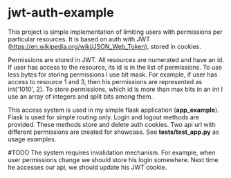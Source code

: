 # jwt-auth-example

This project is simple implementation of limiting users with
permissions per particular resources. It is based on auth with
JWT (https://en.wikipedia.org/wiki/JSON_Web_Token), stored in cookies.

Permissions are stored in JWT.
All resources are numerated and have an id. 
If user has access to the resource, its id is in the list of permissions.
To use less bytes for storing permissions I use bit mask.
For example, if user has access to resource 1 and 3, then
his permissions are represented as int('1010', 2).
To store permissions, which id is more than max bits in an int
I use an array of integers and split bits among them.

This access system is used in my simple flask application (**app_example**).
Flask is used for simple routing only.
Login and logout methods are provided. These methods store and delete
auth cookies. Two api url with different permissions are created for
showcase. See **tests/test_app.py** as usage examples.

#TODO
The system requires invalidation mechanism. For example, when user permissions change we
should store his login somewhere. Next time he accesses our api, we should update his JWT cookie.
